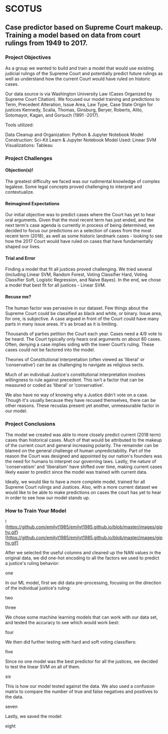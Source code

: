 # SCOTUS

## Case predictor based on Supreme Court makeup. Training a model based on data from court rulings from 1949 to 2017. 


### Project Objectives

As a group we wanted to build and train a model that would use existing judicial rulings of the Supreme Court and potentially predict future rulings as well as understand how the current Court would have ruled on historic cases.

Our data source is via Washington University Law (Cases Organized by Supreme Court Citation).
We focused our model training and predictions to Term, Precedent Alteration, Issue Area, Law Type, Case State Origin for justices Kennedy, Scalia, Thomas, Ginsburg, Beryer, Roberts, Alito, Sotomayor, Kagan, and Gorsuch (1991 -2017).

Tools utilized:

Data Cleanup and Organization: Python & Jupyter Notebook 
Model Construction: Sci-Kit Learn & Jupyter Notebook 
Model Used: Linear SVM 
Visualizations: Tableau

### Project Challenges

#### Objection(s)!
The greatest difficulty we faced was our rudimental knowledge of complex legalese. Some legal concepts proved challenging to interpret and contextualize.

#### Reimagined Expectations
Our initial objective was to predict cases where the Court has yet to hear oral arguments. Given that the most recent term has just ended, and the next term's case agenda is currently in process of being determined, we decided to focus our predictions on a selection of cases from the most recent term (2018), as well as some historic landmark cases - looking to see how the 2017 Court would have ruled on cases that have fundamentally shaped our lives.

#### Trial and Error
Finding a model that fit all justices proved challenging. We tried several (including Linear SVM, Random Forest, Voting Classifier Hard, Voting Classifier Soft, Logistic Regression, and Naive Bayes). In the end, we chose a model that best fit for all justices - Linear SVM.

#### Recuse me?
The human factor was pervasive in our dataset. Few things about the Supreme Court could be classified as black and white, or binary. Issue area, for one, is subjective. A case argued in front of the Court could have many parts in many issue areas. It's as broad as it is limiting. 

Thousands of parties petition the Court each year. Cases need a 4/9 vote to be heard. The Court typically only hears oral arguments on about 80 cases. Often, denying a case implies siding with the lower Court’s ruling. These cases could not be factored into the model. 

Theories of Constitutional Interpretation (often viewed as ‘liberal’ or ‘conservative’) can be as challenging to navigate as religious sects. 

Much of an individual Justice's constitutional interpretation involves willingness to rule against precedent. This isn’t a factor that can be measured or coded as ‘liberal’ or ‘conservative’.

We also have no way of knowing why a Justice didn't vote on a case. Though it's usually because they have recused themselves, there can be other reasons. These recuslas present yet another, unmeasurable factor in our model.

### Project Conclusions

The model we created was able to more closely predict current (2018 term) cases than historical cases. Much of that would be attributed to the makeup of the current court and general increasing polarity. The remainder can be blamed on the general challenge of human unpredictability. Part of the reason the Court was designed and appointed by our nation's founders was the need for humans to interpret our governing laws. Lastly, the nature of 'conservatism' and 'liberalism' have shifted over time, making current cases likely easier to predict since the model was trained with current data. 

Ideally, we would like to have a more complete model, trained for all Supreme Court rulings and Justices. Also, with a more current dataset we would like to be able to make predictions on cases the court has yet to hear in order to see how our model stands up.


### How to Train Your Model
!(https://github.com/emilyt1985/emilyt1985.github.io/blob/master/images/giphy.gif)[https://github.com/emilyt1985/emilyt1985.github.io/blob/master/images/giphy.gif]

After we selected the useful columns and cleaned up the NAN values in the original data, 
we did one-hot encoding to all the factors we used to predict a justice's ruling behavior:

one


In our ML model, first we did data pre-processing, focusing on the direction of the individual justice's ruling:

two


three


We chose some machine learning models that can work with our data set,
and tested the accuracy to see which would work best:

four


We then did further testing with hard and soft voting classifiers:

five


Since no one model was the best predictor for all the justices, we decided to test the linear SVM on all of them.

six


This is how our model tested against the data.
We also used a confusion matrix to compare the number of true and false negatives and positives to the data.

seven


Lastly, we saved the model:

eight

